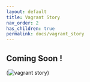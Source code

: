 ```yaml
---
layout: default
title: Vagrant Story
nav_order: 2
has_children: true
permalink: docs/vagrant_story
---
```


## Coming Soon !

(![vagrant story](https://static0.gamerantimages.com/wordpress/wp-content/uploads/2022/10/Vagrant-Story.jpg))

